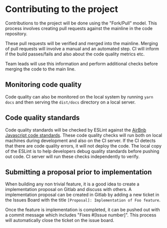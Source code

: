 # Contributing to the project
Contributions to the project will be done using the "Fork/Pull" model. This process involves creating pull requests against the mainline in the code repository.

These pull requests will be verified and merged into the mainline. Merging of pull requests will involve a manual and an automated step. CI will inform if the build passes/fails and also about the code quality metrics etc.

Team leads will use this information and perform additional checks before merging the code to the main line.

## Monitoring code quality
Code quality can also be monitored on the local system by running ```yarn docs``` and then serving the ```dist/docs``` directory on a local server.

## Code quality standards
Code quality standards will be checked by ESLint against the [AirBnb Javascript code standards](https://github.com/airbnb/javascript). These code quality checks will run both on local machines during development and also on the CI server. If the CI detects that there are code quality errors, it will not deploy the code. The local copy of the ESLint is to help developers debug quality standards before pushing out code. CI server will run these checks independently to verify.

## Submitting a proposal prior to implementation
When building any non trivial feature, it is a good idea to create a implementation proposal on Gitlab and discuss with others. A implementation proposal can be created in Gitlab by adding a new ticket in the Issues Board with the title ```[Proposal]: Implementation of Foo feature```.

Once the feature is implementation is completed, it can be pushed out with a commit message which includes "Fixes #[Issue number]". This process will automatically close the ticket on the issue board.
